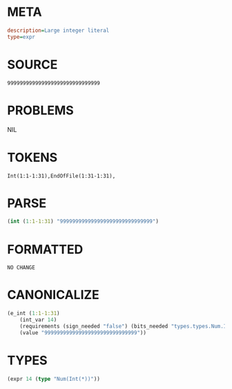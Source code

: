 # META
~~~ini
description=Large integer literal
type=expr
~~~
# SOURCE
~~~roc
999999999999999999999999999999
~~~
# PROBLEMS
NIL
# TOKENS
~~~zig
Int(1:1-1:31),EndOfFile(1:31-1:31),
~~~
# PARSE
~~~clojure
(int (1:1-1:31) "999999999999999999999999999999")
~~~
# FORMATTED
~~~roc
NO CHANGE
~~~
# CANONICALIZE
~~~clojure
(e_int (1:1-1:31)
	(int_var 14)
	(requirements (sign_needed "false") (bits_needed "types.types.Num.Int.BitsNeeded.65_to_127"))
	(value "999999999999999999999999999999"))
~~~
# TYPES
~~~clojure
(expr 14 (type "Num(Int(*))"))
~~~